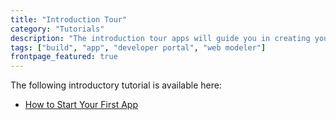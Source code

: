 ```yaml
---
title: "Introduction Tour"
category: "Tutorials"
description: "The introduction tour apps will guide you in creating your first Mendix app."
tags: ["build", "app", "developer portal", "web modeler"]
frontpage_featured: true
---
```


The following introductory tutorial is available here:

* [How to Start Your First App](start-your-first-app)
